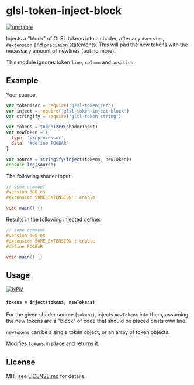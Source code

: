 # glsl-token-inject-block

[![unstable](http://badges.github.io/stability-badges/dist/unstable.svg)](http://github.com/badges/stability-badges)

Injects a "block" of GLSL tokens into a shader, after any `#version`, `#extension` and `precision` statements. This will pad the new tokens with the necessary amount of newlines (but no more).

This module ignores token `line`, `column` and `position`.

## Example

Your source:

```js
var tokenizer = require('glsl-tokenizer')
var inject = require('glsl-token-inject-block')
var stringify = require('glsl-token-string')

var tokens = tokenizer(shaderInput)
var newToken = { 
  type: 'preprocessor', 
  data: '#define FOOBAR' 
}

var source = stringify(inject(tokens, newToken))
console.log(source)
```

The following shader input:

```glsl
// some comment
#version 300 es
#extension SOME_EXTENSION : enable

void main() {}
```

Results in the following injected define:

```glsl
// some comment
#version 300 es
#extension SOME_EXTENSION : enable
#define FOOBAR

void main() {}
```

## Usage

[![NPM](https://nodei.co/npm/glsl-token-inject-block.png)](https://www.npmjs.com/package/glsl-token-inject-block)

#### `tokens = inject(tokens, newTokens)`

For the given shader source (`tokens`), injects `newTokens` into them, assuming the new tokens are a "block" of code that should be placed on its own line. 

`newTokens` can be a single token object, or an array of token objects.

Modifies `tokens` in place and returns it.

## License

MIT, see [LICENSE.md](http://github.com/Jam3/glsl-token-inject-block/blob/master/LICENSE.md) for details.
